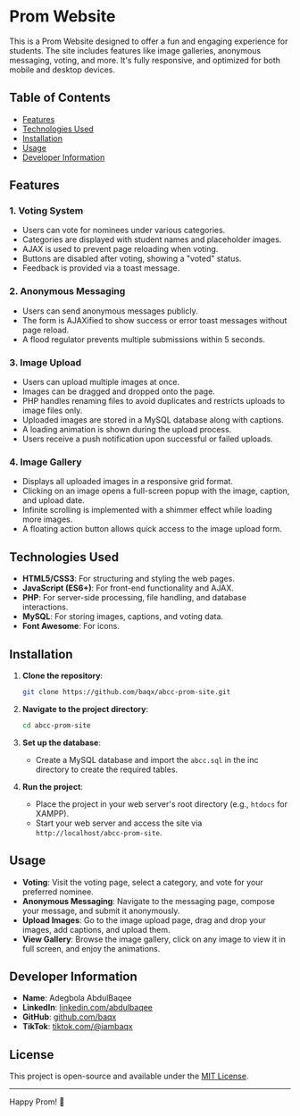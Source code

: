 # Prom Website

This is a Prom Website designed to offer a fun and engaging experience for students. The site includes features like image galleries, anonymous messaging, voting, and more. It's fully responsive, and optimized for both mobile and desktop devices.

## Table of Contents
- [Features](#features)
- [Technologies Used](#technologies-used)
- [Installation](#installation)
- [Usage](#usage)
- [Developer Information](#developer-information)

## Features

### 1. **Voting System**
   - Users can vote for nominees under various categories.
   - Categories are displayed with student names and placeholder images.
   - AJAX is used to prevent page reloading when voting.
   - Buttons are disabled after voting, showing a "voted" status.
   - Feedback is provided via a toast message.

### 2. **Anonymous Messaging**
   - Users can send anonymous messages publicly.
   - The form is AJAXified to show success or error toast messages without page reload.
   - A flood regulator prevents multiple submissions within 5 seconds.

### 3. **Image Upload**
   - Users can upload multiple images at once.
   - Images can be dragged and dropped onto the page.
   - PHP handles renaming files to avoid duplicates and restricts uploads to image files only.
   - Uploaded images are stored in a MySQL database along with captions.
   - A loading animation is shown during the upload process.
   - Users receive a push notification upon successful or failed uploads.

### 4. **Image Gallery**
   - Displays all uploaded images in a responsive grid format.
   - Clicking on an image opens a full-screen popup with the image, caption, and upload date.
   - Infinite scrolling is implemented with a shimmer effect while loading more images.
   - A floating action button allows quick access to the image upload form.

## Technologies Used
- **HTML5/CSS3**: For structuring and styling the web pages.
- **JavaScript (ES6+)**: For front-end functionality and AJAX.
- **PHP**: For server-side processing, file handling, and database interactions.
- **MySQL**: For storing images, captions, and voting data.
- **Font Awesome**: For icons.
## Installation
1. **Clone the repository**:
    ```bash
    git clone https://github.com/baqx/abcc-prom-site.git
    ```
2. **Navigate to the project directory**:
    ```bash
    cd abcc-prom-site
    ```
3. **Set up the database**:
   - Create a MySQL database and import the `abcc.sql` in the inc directory to create the required tables.

4. **Run the project**:
   - Place the project in your web server's root directory (e.g., `htdocs` for XAMPP).
   - Start your web server and access the site via `http://localhost/abcc-prom-site`.

## Usage
- **Voting**: Visit the voting page, select a category, and vote for your preferred nominee.
- **Anonymous Messaging**: Navigate to the messaging page, compose your message, and submit it anonymously.
- **Upload Images**: Go to the image upload page, drag and drop your images, add captions, and upload them.
- **View Gallery**: Browse the image gallery, click on any image to view it in full screen, and enjoy the animations.

## Developer Information
- **Name**: Adegbola AbdulBaqee
- **LinkedIn**: [linkedin.com/abdulbaqee](https://linkedin.com/abdulbaqee)
- **GitHub**: [github.com/baqx](https://github.com/baqx)
- **TikTok**: [tiktok.com/@iambaqx](https://tiktok.com/@iambaqx)

## License
This project is open-source and available under the [MIT License](LICENSE).

---

Happy Prom! 🎉
